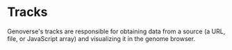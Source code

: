 # Tracks

Genoverse's tracks are responsible for obtaining data from a source (a URL, file, or JavaScript array) and visualizing it in the genome browser.

